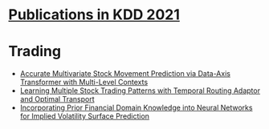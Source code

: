 # [Publications in KDD 2021](https://kdd.org/kdd2021/accepted-papers/index)

# Trading
- [Accurate Multivariate Stock Movement Prediction via Data-Axis Transformer with Multi-Level Contexts](https://github.com/ai-gamer/fintech-literature/blob/main/conference/aaai21/MSM/README.md)
- [Learning Multiple Stock Trading Patterns with Temporal Routing Adaptor and Optimal Transport](https://github.com/ai-gamer/fintech-literature/blob/main/conference/aaai21/SHAN/README.md)
- [Incorporating Prior Financial Domain Knowledge into Neural Networks for Implied Volatility Surface Prediction](https://github.com/ai-gamer/fintech-literature/blob/main/conference/aaai21/momentum/README.md)





